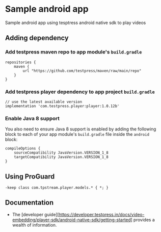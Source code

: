# Sample android app
Sample android app using tesptress android native sdk to play videos

## Adding dependency
### Add testpress maven repo to app module's `build.gradle`

```
repositories {
    maven {
        url "https://github.com/testpress/maven/raw/main/repo"
    }
}
```

### Add testpress player dependency to app project `build.gradle`

```
// use the latest available version
implementation 'com.testpress.player:player:1.0.12b'
```

### Enable Java 8 support

You also need to ensure Java 8 support is enabled by adding the following block to each of your app module's `build.gradle` file inside the `android` block:

```
compileOptions {
    sourceCompatibility JavaVersion.VERSION_1_8
    targetCompatibility JavaVersion.VERSION_1_8
}
```

## Using ProGuard

```
-keep class com.tpstream.player.models.* { *; }
```

## Documentation
* The [developer guide][https://developer.testpress.in/docs/video-embedding/player-sdk/android-native-sdk/getting-started] provides a wealth of information.
